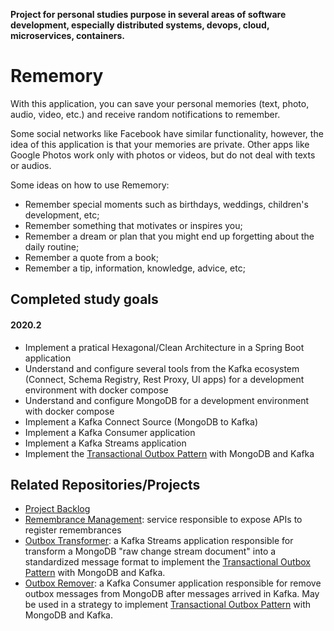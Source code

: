 **Project for personal studies purpose  in several areas of software development, especially distributed systems, devops, cloud, microservices, containers.**

# Rememory

With this application, you can save your personal memories (text, photo, audio, video, etc.) and receive random notifications to remember.

Some social networks like Facebook have similar functionality, however, the idea of this application is that your memories are private. Other apps like Google Photos work only with photos or videos, but do not deal with texts or audios.

Some ideas on how to use Rememory:

- Remember special moments such as birthdays, weddings, children's development, etc;
- Remember something that motivates or inspires you;
- Remember a dream or plan that you might end up forgetting about the daily routine;
- Remember a quote from a book;
- Remember a tip, information, knowledge, advice, etc;

## Completed study goals


#### 2020.2

- Implement a pratical Hexagonal/Clean Architecture in a Spring Boot application
- Understand and configure several tools from the Kafka ecosystem (Connect, Schema Registry, Rest Proxy, UI apps) for a development environment with docker compose
- Understand and configure MongoDB for a development environment with docker compose
- Implement a Kafka Connect Source (MongoDB to Kafka)
- Implement a Kafka Consumer application
- Implement a Kafka Streams  application
- Implement the [Transactional Outbox Pattern](https://microservices.io/patterns/data/transactional-outbox.html) with MongoDB and Kafka


## Related Repositories/Projects


- [Project Backlog](https://github.com/users/marlonpatrick/projects/4)
- [Remembrance Management](../../../rememory-remembrance-management): service responsible to expose APIs to register remembrances
- [Outbox Transformer](../../../kafka-mongodb-outbox-transformer): a Kafka Streams application responsible for transform a MongoDB "raw change stream document" into a standardized message format to implement the [Transactional Outbox Pattern](https://microservices.io/patterns/data/transactional-outbox.html) with MongoDB and Kafka.
- [Outbox Remover](../../../kafka-mongodb-outbox-remover): a Kafka Consumer application responsible for remove outbox messages from MongoDB after messages arrived in Kafka. May be used in a strategy to implement [Transactional Outbox Pattern](https://microservices.io/patterns/data/transactional-outbox.html) with MongoDB and Kafka.
